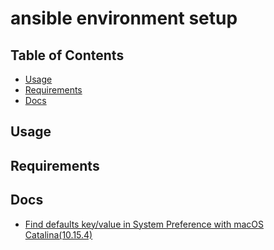 # ansible environment setup

## Table of Contents
* [Usage](#usage)
* [Requirements](#requirements)
* [Docs](#docs)

## Usage

## Requirements

## Docs
* [Find defaults key/value in System Preference with macOS Catalina(10.15.4)](https://gist.github.com/yuu/d7381bcfed404c3c34ea566be14c6578)

